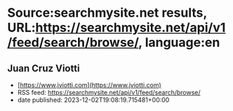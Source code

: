 # Source:searchmysite.net results, URL:https://searchmysite.net/api/v1/feed/search/browse/, language:en

## Juan Cruz Viotti
 - [https://www.jviotti.com](https://www.jviotti.com)
 - RSS feed: https://searchmysite.net/api/v1/feed/search/browse/
 - date published: 2023-12-02T19:08:19.715481+00:00



